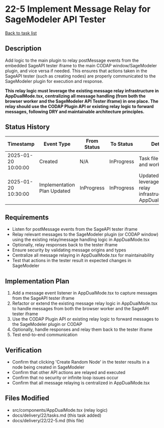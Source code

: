 # 22-5 Implement Message Relay for SageModeler API Tester

[Back to task list](./tasks.md)

## Description
Add logic to the main plugin to relay postMessage events from the embedded SageAPI tester iframe to the main CODAP window/SageModeler plugin, and vice versa if needed. This ensures that actions taken in the SageAPI tester (such as creating nodes) are properly communicated to the SageModeler plugin for execution and response.

**This relay logic must leverage the existing message relay infrastructure in AppDualMode.tsx, centralizing all message handling (from both the browser worker and the SageModeler API Tester iframe) in one place. The relay should use the CODAP Plugin API or existing relay logic to forward messages, following DRY and maintainable architecture principles.**

## Status History
| Timestamp | Event Type | From Status | To Status | Details | User |
|-----------|------------|-------------|-----------|---------|------|
| 2025-01-20 10:00:00 | Created | N/A | InProgress | Task file created and work started | AI_Agent |
| 2025-01-20 10:30:00 | Implementation Plan Updated | InProgress | InProgress | Updated to leverage existing relay infrastructure in AppDualMode.tsx | AI_Agent |

## Requirements
- Listen for postMessage events from the SageAPI tester iframe
- Relay relevant messages to the SageModeler plugin (or CODAP window) using the existing relay/message handling logic in AppDualMode.tsx
- Optionally, relay responses back to the tester iframe
- Ensure security by validating message origins and types
- Centralize all message relaying in AppDualMode.tsx for maintainability
- Test that actions in the tester result in expected changes in SageModeler

## Implementation Plan
1. Add a message event listener in AppDualMode.tsx to capture messages from the SageAPI tester iframe
2. Refactor or extend the existing message relay logic in AppDualMode.tsx to handle messages from both the browser worker and the SageAPI tester iframe
3. Use the CODAP Plugin API or existing relay logic to forward messages to the SageModeler plugin or CODAP
4. Optionally, handle responses and relay them back to the tester iframe
5. Test end-to-end communication

## Verification
- Confirm that clicking 'Create Random Node' in the tester results in a node being created in SageModeler
- Confirm that other API actions are relayed and executed
- Confirm that no security or infinite loop issues occur
- Confirm that all message relaying is centralized in AppDualMode.tsx

## Files Modified
- src/components/AppDualMode.tsx (relay logic)
- docs/delivery/22/tasks.md (this task added)
- docs/delivery/22/22-5.md (this file) 